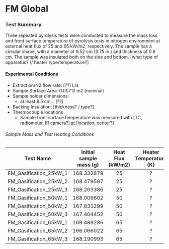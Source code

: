 # FM Global 

### Test Summary
Three repeated pyrolysis tests were conducted to measure the mass loss and front surface temperature of pyrolysis tests in nitrogen environment at external heat flux of 25 and 65 kW/m2, respectively. The sample has a circular shape, with a diameter of 9.52 cm (3.75 in.) and thickness of 0.6 cm. The sample was insulated both on the side and bottom.
[what type of apparatus? // heater type/temperature?]


#### Experimental Conditions
* Extraction/N2 flow rate: [??] L/s
* Sample Surface Area: 0.00712 m2 (nominal)
* Sample holder dimensions:
    - at least 9.5 cm... [??]
* Backing Insulation: [thickness? / type?]
* Thermocouple locations 
    - Sample front surface temperature was measured with [TC, radiometer, IR camera?] at [location; center?]

###### Sample Mass and Test Heating Conditions  
|Test Name | Initial sample mass (g)| Heat Flux (kW/m2)| Heater Temperature (K) |
|----------|:------:| :---: | :---: |
|FM\_Gasification\_25kW\_1 | 168.332879 | 25 | ? |
|FM\_Gasification\_25kW\_2 | 168.479587 | 25 | ? |
|FM\_Gasification\_25kW\_3 | 168.263386 | 25 | ? |
|FM\_Gasification\_50kW\_1 | 168.009602 | 50 | ? |
|FM\_Gasification\_50kW\_2 | 167.831299 | 50 | ? |
|FM\_Gasification\_50kW\_3 | 167.404452 | 50 | ? |
|FM\_Gasification\_65kW\_1 | 169.489286 | 65 | ? |
|FM\_Gasification\_65kW\_2 | 166.066022 | 65 | ? |
|FM\_Gasification\_65kW\_3 | 168.190993 | 65 | ? |
